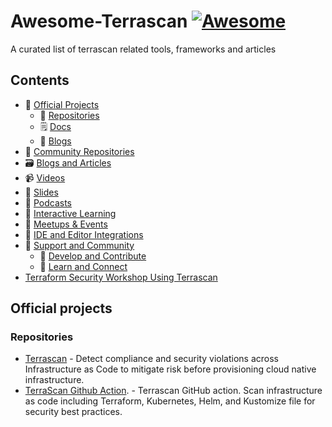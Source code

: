 # Awesome-Terrascan  [![Awesome](https://awesome.re/badge.svg)](https://awesome.re)

A curated list of terrascan related tools, frameworks and articles



## Contents

- 💼 [Official Projects](#official-projects)
    - 📂 [Repositories](#repositories)
    - 🗒️ [Docs](#docs)
    - 📰 [Blogs](#blogs-and-articles)
- 🐾 [Community Repositories](#community-repositories)
- 🗃️ [Blogs and Articles](#blogs-and-articles)
- 📹 [Videos](#videos)
- 📑 [Slides](#slides)
- 🎤 [Podcasts](#podcasts)
- 🧪 [Interactive Learning](#interactive-learning)
- 👫 [Meetups & Events](#meetups-events)
- 🧰 [IDE and Editor Integrations](#ide-and-editor-integrations)
- 📡 [Support and Community](#support-and-community)
     - 💊 [Develop and Contribute](#develop-and-contribute)
     - 📆 [Learn and Connect](#learn-and-connect)
- [Terraform Security Workshop Using Terrascan](#terrascan-workshop)     

## Official projects

### Repositories


- [Terrascan](https://github.com/accurics/terrascan) - Detect compliance and security violations across Infrastructure as Code to mitigate risk before provisioning cloud native infrastructure.
- [TerraScan Github Action](https://github.com/accurics/terrascan-action). - Terrascan GitHub action. Scan infrastructure as code including Terraform, Kubernetes, Helm, and Kustomize file for security best practices.

